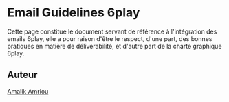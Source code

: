 # Email Guidelines 6play
Cette page constitue le document servant de référence à l'intégration des emails 6play, elle a pour raison d'être le respect, d'une part, des bonnes pratiques en matière de déliverabilité, et d'autre part de la charte graphique 6play.
## Auteur
[Amalik Amriou](https://github.com/amalik)
